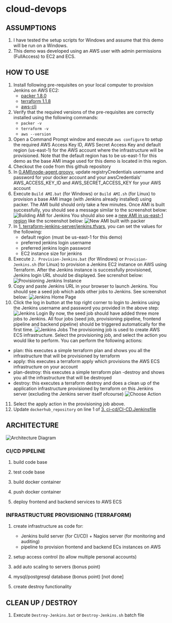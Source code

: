 # cloud-devops

## ASSUMPTIONS
1. I have tested the setup scripts for Windows and assume that this demo will be run on a Windows.
2. This demo was developed using an AWS user with admin permissions (FullAccess) to EC2 and ECS.

## HOW TO USE
1. Install following pre-requisites on your local computer to provision Jenkins on AWS EC2:
   - [packer 1.8.0](https://www.packer.io/downloads)
   - [terraform 1.1.8](https://www.terraform.io/downloads)
   - [aws-cli](https://aws.amazon.com/cli/)
2. Verify that the required versions of the pre-requisites are correctly installed using the following commands:
   - `packer -v`
   - `terraform -v`
   - `aws --version`
3. Open a Command Prompt window and execute `aws configure` to setup the required AWS Access Key ID, AWS Secret Access Key and default region (us-east-1) for the AWS account where the infrastructure will be provisioned. Note that the default region has to be us-east-1 for this demo as the base AMI image used for this demo is located in this region.
4. Checkout the code from this github repository
5. In [0.AMI\node-agent.groovy](https://github.com/ibrolive/cloud-devops/blob/main/0.AMI/node-agent.groovy), update registryCredentials username and password for your docker account and your awsCredentials' AWS_ACCESS_KEY_ID and AWS_SECRET_ACCESS_KEY for your AWS account
6. Execute `Build AMI.bat` (for Windows) or `Build AMI.sh` (for Linux) to provision a base AMI image (with Jenkins already installed) using packer. The AMI build should only take a few minutes. Once AMI is built successfully, you should see a message similar to the screenshot below:
![Building AMI for Jenkins](assets/building-ami-for-jenkins.jpg)
You should also see a [new AMI in us-east-1 region](https://us-east-1.console.aws.amazon.com/ec2/v2/home?region=us-east-1#Images:visibility=owned-by-me) like the screenshot below:
![New AMI built with packer](assets/new-ami-built-with-packer.jpg)
7. In [1. terraform-jenkins-server/jenkins.tfvars](https://github.com/ibrolive/cloud-devops/blob/main/1.%20terraform-jenkins-server/jenkins.tfvars), you can set the values for the following:
   - default region (must be us-east-1 for this demo)
   - preferred jenkins login username
   - preferred jenkins login password
   - EC2 instance size for jenkins
8. Execute `2. Provision-Jenkins.bat` (for Windows) or `Provision-Jenkins.sh` (for Linux) to provision a Jenkins EC2 instance on AWS using Terraform. After the Jenkins instance is successfully provisioned, Jenkins login URL should be displayed. See screnshot below:
![Provisioning Jenkins Instance](assets/provisioning-jenkins-instance.jpg)
9. Copy and paste Jenkins URL in your browser to launch Jenkins. You should see a seed job which adds other jobs to Jenkins. See screenshot below:
![Jenkins Home Page](assets/jenkins-home-page.jpg)
10. Click the log in button at the top right corner to login to Jenkins using the Jenkins username and password you provided in the above step:
![Jenkins Login](assets/jenkins-login.jpg)
By now, the seed job should have added three more jobs to Jenkins. All four jobs (seed job, provisioning pipeline, frontend pipeline and backend pipeline) should be triggered automatically for the first time.
![Jenkins Jobs](assets/jenkins-jobs.jpg)
The provisioning job is used to create AWS ECS infrastructure. Select the provisioning job, and select the action you would like to perform. You can perform the following actions:
   - plan: this executes a simple terraform plan and shows you all the infrastructure that will be provisioned by terraform
   - apply: this executes a terraform apply which provisions the AWS ECS infrastructure on your account
   - plan-destroy: this executes a simple terraform plan -destroy and shows you all the infrastructure that will be destroyed
   - destroy: this executes a terraform destroy and does a clean up of the application infrastructure provisioned by terraform on this Jenkins server (excluding the Jenkins server itself ofcourse)
![Choose Action](assets/choose-action.jpg)
11. Select the apply action in the provisioning job above.
12. Update `dockerhub_repository` on line 1 of [3. ci-cd/CI-CD.Jenkinsfile](https://github.com/ibrolive/cloud-devops/blob/main/3.%20ci-cd/CI_CD.Jenkinsfile)


## ARCHITECTURE

![Architecture Diagram](assets/infra-architecture.jpeg)

### CI/CD PIPELINE

1. build code base

2. test code base

3. build docker container

4. push docker container

5. deploy frontend and backend services to AWS ECS

### INFRASTRUCTURE PROVISIONING (TERRAFORM)

1. create infrastructure as code for:
   - Jenkins build server (for CI/CD) + Nagios server (for monitoring and auditing)
   - pipeline to provision frontend and backend ECs instances on AWS
2. setup access control (to allow multiple personal accounts)

3. add auto scaling to servers (bonus point)

4. mysql/postgresql database (bonus point) [not done]
 
5. create destroy functionality


## CLEAN UP / DESTROY
1. Execute `Destroy-Jenkins.bat` or `Destroy-Jenkins.sh` batch file